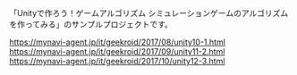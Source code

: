 「Unityで作ろう！ゲームアルゴリズム シミュレーションゲームのアルゴリズムを作ってみる」のサンプルプロジェクトです。  
  
https://mynavi-agent.jp/it/geekroid/2017/08/unity10-1.html  
https://mynavi-agent.jp/it/geekroid/2017/09/unity11-2.html  
https://mynavi-agent.jp/it/geekroid/2017/10/unity12-3.html  
